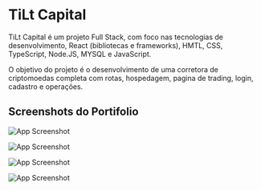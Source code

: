 
# TiLt Capital

TiLt Capital é um projeto Full Stack, com foco nas tecnologias de desenvolvimento, React (bibliotecas e frameworks), HMTL, CSS, TypeScript, Node.JS, MYSQL e JavaScript.

O objetivo do projeto é o desenvolvimento de uma corretora de criptomoedas completa com rotas, hospedagem, pagina de trading, login, cadastro e operações.




## Screenshots do Portifolio 

![App Screenshot](https://i.imgur.com/tywww9E.png)


![App Screenshot](https://i.imgur.com/m3A0sdO.png)


![App Screenshot]([[https://i.imgur.com/tywww9E.png](https://imgur.com/rkll0tu)](https://imgur.com/1wX660n))


![App Screenshot]([https://i.imgur.com/tywww9E.png](https://imgur.com/rkll0tu)https://imgur.com/rkll0tu)




